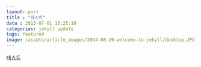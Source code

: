 ```yaml
---
layout: post
title : "테스트"
data : 2013-07-01 15:25:10
categories: jekyll update
tags: featured
image: /assets/article_images/2014-08-29-welcome-to-jekyll/desktop.JPG
---
```

테스트


